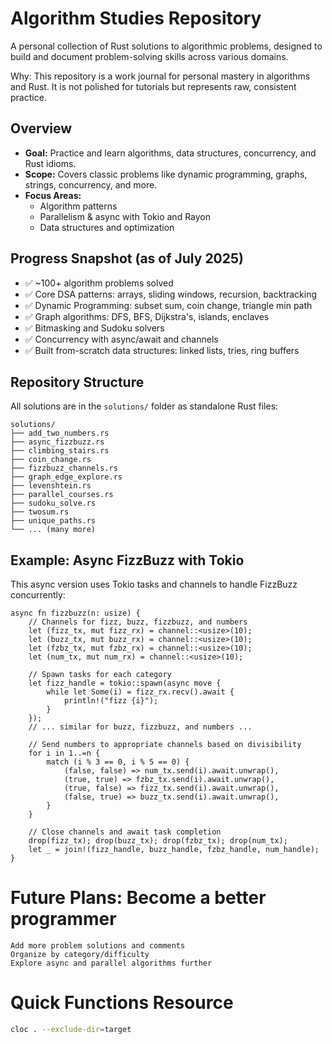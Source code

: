 # Algorithm Studies Repository

A personal collection of Rust solutions to algorithmic problems, designed to build and document problem-solving skills across various domains.

Why: This repository is a work journal for personal mastery in algorithms and Rust. It is not polished for tutorials but represents raw, consistent practice.

## Overview

- **Goal:** Practice and learn algorithms, data structures, concurrency, and Rust idioms.
- **Scope:** Covers classic problems like dynamic programming, graphs, strings, concurrency, and more.
- **Focus Areas:**  
  - Algorithm patterns  
  - Parallelism & async with Tokio and Rayon  
  - Data structures and optimization

## Progress Snapshot (as of July 2025)

- ✅ ~100+ algorithm problems solved
- ✅ Core DSA patterns: arrays, sliding windows, recursion, backtracking
- ✅ Dynamic Programming: subset sum, coin change, triangle min path
- ✅ Graph algorithms: DFS, BFS, Dijkstra's, islands, enclaves
- ✅ Bitmasking and Sudoku solvers
- ✅ Concurrency with async/await and channels
- ✅ Built from-scratch data structures: linked lists, tries, ring buffers

## Repository Structure

All solutions are in the `solutions/` folder as standalone Rust files:
```
solutions/
├── add_two_numbers.rs
├── async_fizzbuzz.rs
├── climbing_stairs.rs
├── coin_change.rs
├── fizzbuzz_channels.rs
├── graph_edge_explore.rs
├── levenshtein.rs
├── parallel_courses.rs
├── sudoku_solve.rs
├── twosum.rs
├── unique_paths.rs
└── ... (many more)
```

## Example: Async FizzBuzz with Tokio

This async version uses Tokio tasks and channels to handle FizzBuzz concurrently:

```rust, norun
async fn fizzbuzz(n: usize) {
    // Channels for fizz, buzz, fizzbuzz, and numbers
    let (fizz_tx, mut fizz_rx) = channel::<usize>(10);
    let (buzz_tx, mut buzz_rx) = channel::<usize>(10);
    let (fzbz_tx, mut fzbz_rx) = channel::<usize>(10);
    let (num_tx, mut num_rx) = channel::<usize>(10);

    // Spawn tasks for each category
    let fizz_handle = tokio::spawn(async move {
        while let Some(i) = fizz_rx.recv().await {
            println!("fizz {i}");
        }
    });
    // ... similar for buzz, fizzbuzz, and numbers ...

    // Send numbers to appropriate channels based on divisibility
    for i in 1..=n {
        match (i % 3 == 0, i % 5 == 0) {
            (false, false) => num_tx.send(i).await.unwrap(),
            (true, true) => fzbz_tx.send(i).await.unwrap(),
            (true, false) => fizz_tx.send(i).await.unwrap(),
            (false, true) => buzz_tx.send(i).await.unwrap(),
        }
    }

    // Close channels and await task completion
    drop(fizz_tx); drop(buzz_tx); drop(fzbz_tx); drop(num_tx);
    let _ = join!(fizz_handle, buzz_handle, fzbz_handle, num_handle);
}
```

# Future Plans: Become a better programmer

    Add more problem solutions and comments
    Organize by category/difficulty
    Explore async and parallel algorithms further

# Quick Functions Resource 
```bash
cloc . --exclude-dir=target
```
